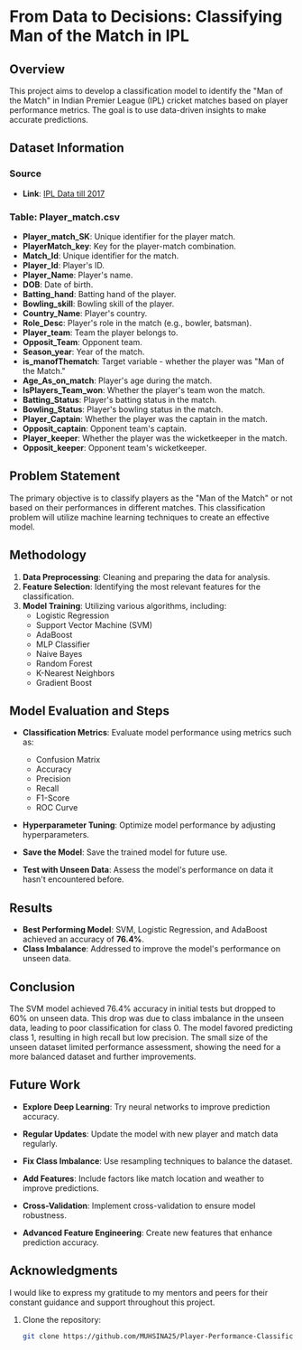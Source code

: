 # From Data to Decisions: Classifying Man of the Match in IPL

## Overview
This project aims to develop a classification model to identify the "Man of the Match" in Indian Premier League (IPL) cricket matches based on player performance metrics. The goal is to use data-driven insights to make accurate predictions.
## Dataset Information
### Source
- **Link**: [IPL Data till 2017](https://data.world/mkhuzaima/ipl-data-till-2017)

### Table: Player_match.csv
- **Player_match_SK**: Unique identifier for the player match.
- **PlayerMatch_key**: Key for the player-match combination.
- **Match_Id**: Unique identifier for the match.
- **Player_Id**: Player's ID.
- **Player_Name**: Player's name.
- **DOB**: Date of birth.
- **Batting_hand**: Batting hand of the player.
- **Bowling_skill**: Bowling skill of the player.
- **Country_Name**: Player's country.
- **Role_Desc**: Player's role in the match (e.g., bowler, batsman).
- **Player_team**: Team the player belongs to.
- **Opposit_Team**: Opponent team.
- **Season_year**: Year of the match.
- **is_manofThematch**: Target variable - whether the player was "Man of the Match."
- **Age_As_on_match**: Player's age during the match.
- **IsPlayers_Team_won**: Whether the player's team won the match.
- **Batting_Status**: Player's batting status in the match.
- **Bowling_Status**: Player's bowling status in the match.
- **Player_Captain**: Whether the player was the captain in the match.
- **Opposit_captain**: Opponent team's captain.
- **Player_keeper**: Whether the player was the wicketkeeper in the match.
- **Opposit_keeper**: Opponent team's wicketkeeper.


## Problem Statement
The primary objective is to classify players as the "Man of the Match" or not based on their performances in different matches. This classification problem will utilize machine learning techniques to create an effective model.

## Methodology
1. **Data Preprocessing**: Cleaning and preparing the data for analysis.
2. **Feature Selection**: Identifying the most relevant features for the classification.
3. **Model Training**: Utilizing various algorithms, including:
   - Logistic Regression
   - Support Vector Machine (SVM)
   - AdaBoost
   - MLP Classifier
   - Naive Bayes
   - Random Forest
   - K-Nearest Neighbors
   - Gradient Boost
##  Model Evaluation and Steps

- **Classification Metrics**: Evaluate model performance using metrics such as:
  - Confusion Matrix
  - Accuracy
  - Precision
  - Recall
  - F1-Score
  - ROC Curve

- **Hyperparameter Tuning**: Optimize model performance by adjusting hyperparameters.

- **Save the Model**: Save the trained model for future use.

- **Test with Unseen Data**: Assess the model's performance on data it hasn't encountered before.



## Results
- **Best Performing Model**: SVM, Logistic Regression, and AdaBoost achieved an accuracy of **76.4%**.
- **Class Imbalance**: Addressed to improve the model's performance on unseen data.
## Conclusion

The SVM model achieved 76.4% accuracy in initial tests but dropped to 60% on unseen data. This drop was due to class imbalance in the unseen data, leading to poor classification for class 0. The model favored predicting class 1, resulting in high recall but low precision. The small size of the unseen dataset limited performance assessment, showing the need for a more balanced dataset and further improvements.



##  Future Work
- **Explore Deep Learning**: Try neural networks to improve prediction accuracy.
  
- **Regular Updates**: Update the model with new player and match data regularly.

- **Fix Class Imbalance**: Use resampling techniques to balance the dataset.

- **Add Features**: Include factors like match location and weather to improve predictions.

- **Cross-Validation**: Implement cross-validation to ensure model robustness.

- **Advanced Feature Engineering**: Create new features that enhance prediction accuracy.

## Acknowledgments
I would like to express my gratitude to my mentors and peers for their constant guidance and support throughout this project.

1. Clone the repository:
   ```bash
   git clone https://github.com/MUHSINA25/Player-Performance-Classification-in-Cricket.git



